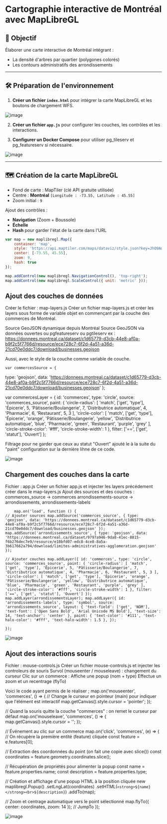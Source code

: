 # Cartographie interactive de Montréal avec MapLibreGL

## 🎯 Objectif
Élaborer une carte interactive de Montréal intégrant :
- La densité d'arbres par quartier (polygones colorés)
- Les contours administratifs des arrondissements

---

## 🛠️ Préparation de l'environnement

1. **Créer un fichier `index.html`** pour intégrer la carte MapLibreGL et les boutons de chargement WFS.
   
 ![image](https://github.com/user-attachments/assets/530722be-1710-4047-9a7d-bed44efd2f56)

 
  
2. **Créer un fichier `app.js`** pour configurer les couches, les contrôles et les interactions.

   
3. **Configurer un Docker Compose** pour utiliser pg_tileserv et pg_featureserv si nécessaire.

![image](https://github.com/user-attachments/assets/be0c6bba-1e27-4fba-85d7-84e9c8fa3faf)

---

## 🗺️ Création de la carte MapLibreGL

- Fond de carte : MapTiler (clé API gratuite utilisée)
- Centre : **Montréal** `[Longitude : -73.55, Latitude : 45.55]`
- Zoom initial : `9`

Ajout des contrôles :
- **Navigation** (Zoom + Boussole)
- **Échelle**
- **Hash** pour garder l'état de la carte dans l'URL

```javascript
var map = new maplibregl.Map({
    container: 'map',
    style: 'https://api.maptiler.com/maps/dataviz/style.json?key=JhO9AmIPH59xnAn5GiSj',
    center: [-73.55, 45.55],
    zoom: 9,
    hash: true
});

map.addControl(new maplibregl.NavigationControl(), 'top-right');
map.addControl(new maplibregl.ScaleControl({ unit: 'metric' }));
```

## Ajout des couches de données
Créer le fichier : map-layers.js Créer un fichier map-layers.js et créer les layers sous forme de variable objet en commençant par la couche des commerces de Montréal.

Source GeoJSON dynamique depuis Montréal Source GeoJSON via données ouvertes ou pgfeatureserv ou pgtileserv ex : https://donnees.montreal.ca/dataset/c1d65779-d3cb-44e8-af0a-b9f2c5f7766d/resource/ece728c7-6f2d-4a51-a36d-21cd70e0ddc7/download/businesses.geojson

Aussi, avec le style de la couche comme variable de couche.

    var commercesSource = {
type: 'geojson', data: 'https://donnees.montreal.ca/dataset/c1d65779-d3cb-44e8-af0a-b9f2c5f7766d/resource/ece728c7-6f2d-4a51-a36d-21cd70e0ddc7/download/businesses.geojson' };

var commercesLayer = { id: 'commerces', type: 'circle', source: 'commerces_source', paint: { 'circle-radius': [ 'match', ['get', 'type'], 'Épicerie', 5, 'Pâtisserie/Boulangerie', 7, 'Distributrice automatique', 4, 'Pharmacie', 6, 'Restaurant', 5, 3 ], 'circle-color': [ 'match', ['get', 'type'], 'Épicerie', 'orange', 'Pâtisserie/Boulangerie', 'yellow', 'Distributrice automatique', 'blue', 'Pharmacie', 'green', 'Restaurant', 'purple', 'grey' ], 'circle-stroke-color': '#fff', 'circle-stroke-width': 1 }, filter: ['==', ['get', 'statut'], 'Ouvert'] };

Filtrage pour ne garder que ceux au statut "Ouvert" ajouté le à la suite du "paint" configuration sur la dernière lihne de ce code.

![image](https://github.com/user-attachments/assets/93a2dc7b-d926-4d7b-b5a9-47b662b8a778)

## Chargement des couches dans la carte

Fichier : app.js Créer un fichier app.js et injecter les layers précédement créer dans le map-layers.js Ajout des sources et des couches : commerces_source → commerces arrondissements-source → arrondissements, arrondissements-labels
```
    map.on('load', function () {
// Ajouter sources map.addSource('commerces_source', { type: 'geojson', data: 'https://donnees.montreal.ca/dataset/c1d65779-d3cb-44e8-af0a-b9f2c5f7766d/resource/ece728c7-6f2d-4a51-a36d-21cd70e0ddc7/download/businesses.geojson' }); map.addSource('arrondissements_source', { type: 'geojson', data: 'https://donnees.montreal.ca/dataset/9797a946-9da8-41ec-8815-f6b276dec7e9/resource/e18bfd07-edc8-4ce8-8a5a-3b617662a794/download/limites-administratives-agglomeration.geojson' });

// Ajouter couches map.addLayer({ id: 'commerces', type: 'circle', source: 'commerces_source', paint: { 'circle-radius': [ 'match', ['get', 'type'], 'Épicerie', 5, 'Pâtisserie/Boulangerie', 7, 'Distributrice automatique', 4, 'Pharmacie', 6, 'Restaurant', 5, 3 ], 'circle-color': [ 'match', ['get', 'type'], 'Épicerie', 'orange', 'Pâtisserie/Boulangerie', 'yellow', 'Distributrice automatique', 'blue', 'Pharmacie', 'green', 'Restaurant', 'purple', 'grey' ], 'circle-stroke-color': '#fff', 'circle-stroke-width': 1 }, filter: ['==', ['get', 'statut'], 'Ouvert'] }); map.addLayer(arrondissementsLayer); map.addLayer({ id: 'arrondissements-labels', type: 'symbol', source: 'arrondissements_source', layout: { 'text-field': ['get', 'NOM'], 'text-font': ['Open Sans Bold', 'Arial Unicode MS Bold'], 'text-size': 14, 'text-anchor': 'center' }, paint: { 'text-color': '#111', 'text-halo-color': '#fff', 'text-halo-width': 1.5 }, });

});
```

![image](https://github.com/user-attachments/assets/f466a3a7-8079-43a9-98e8-649ac5fd70dd)

## Ajout des interactions souris
Fichier : mouse-controls.js Créer un fichier mouse-controls.js et injecter les controleurs de souris Survol (mouseenter / mouseleave) : changement du curseur Clic sur un commerce : Affiche une popup (nom + type) Effectue un zoom et un recentrage (flyTo)

Voici le code ayant permis de le réaliser ; map.on('mouseenter', 'commerces', () => { // Change le curseur en pointeur (main) pour indiquer que l'élément est interactif map.getCanvas().style.cursor = 'pointer'; });

// Quand la souris quitte la couche "commerces" : on remet le curseur par défaut map.on('mouseleave', 'commerces', () => { map.getCanvas().style.cursor = ''; });

// Événement au clic sur un commerce map.on('click', 'commerces', (e) => { // On récupère la première entité (feature) cliquée const feature = e.features[0];

// Extraction des coordonnées du point (on fait une copie avec slice())
const coordinates = feature.geometry.coordinates.slice();

// Récupération de propriétés pour alimenter la popup
const name = feature.properties.name;
const description = feature.properties.type;

// Création et affichage d'une popup HTML à la position cliquée
new maplibregl.Popup()
    .setLngLat(coordinates)
    .setHTML(`<strong>${name}</strong><br>${description}`)
    .addTo(map);

// Zoom et centrage automatique vers le point sélectionné
map.flyTo({ center: coordinates, zoom: 14 }); // JumpTo
});

![image](https://github.com/user-attachments/assets/691d0366-da57-416a-99d1-6ac6bc04cf82)


